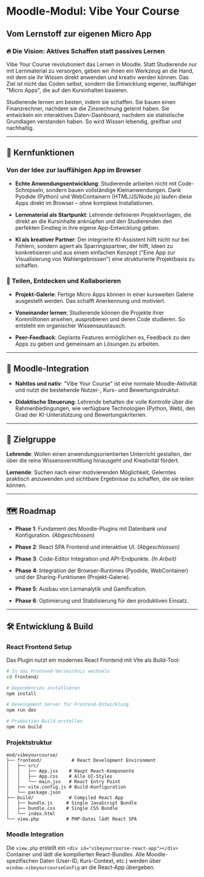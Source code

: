 # Moodle-Modul: Vibe Your Course
## Vom Lernstoff zur eigenen Micro App

### 🔥 Die Vision: Aktives Schaffen statt passives Lernen

Vibe Your Course revolutioniert das Lernen in Moodle. Statt Studierende nur mit Lernmaterial zu versorgen, geben wir ihnen ein Werkzeug an die Hand, mit dem sie ihr Wissen direkt anwenden und kreativ werden können. Das Ziel ist nicht das Coden selbst, sondern die Entwicklung eigener, lauffähiger "Micro Apps", die auf den Kursinhalten basieren.

Studierende lernen am besten, indem sie schaffen. Sie bauen einen Finanzrechner, nachdem sie die Zinsrechnung gelernt haben. Sie entwickeln ein interaktives Daten-Dashboard, nachdem sie statistische Grundlagen verstanden haben. So wird Wissen lebendig, greifbar und nachhaltig.

---

## 🚀 Kernfunktionen

### Von der Idee zur lauffähigen App im Browser

- **Echte Anwendungsentwicklung**: Studierende arbeiten nicht mit Code-Schnipseln, sondern bauen vollständige Kleinanwendungen. Dank Pyodide (Python) und WebContainern (HTML/JS/Node.js) laufen diese Apps direkt im Browser – ohne komplexe Installationen.

- **Lernmaterial als Startpunkt**: Lehrende definieren Projektvorlagen, die direkt an die Kursinhalte anknüpfen und den Studierenden den perfekten Einstieg in ihre eigene App-Entwicklung geben.

- **KI als kreativer Partner**: Der integrierte KI-Assistent hilft nicht nur bei Fehlern, sondern agiert als Sparringspartner, der hilft, Ideen zu konkretisieren und aus einem einfachen Konzept ("Eine App zur Visualisierung von Wahlergebnissen") eine strukturierte Projektbasis zu schaffen.

### 👥 Teilen, Entdecken und Kollaborieren

- **Projekt-Galerie**: Fertige Micro Apps können in einer kursweiten Galerie ausgestellt werden. Das schafft Anerkennung und motiviert.

- **Voneinander lernen**: Studierende können die Projekte ihrer Kommilitonen ansehen, ausprobieren und deren Code studieren. So entsteht ein organischer Wissensaustausch.

- **Peer-Feedback**: Geplante Features ermöglichen es, Feedback zu den Apps zu geben und gemeinsam an Lösungen zu arbeiten.

---

## 🔧 Moodle-Integration

- **Nahtlos und nativ**: "Vibe Your Course" ist eine normale Moodle-Aktivität und nutzt die bestehende Nutzer-, Kurs- und Bewertungsstruktur.

- **Didaktische Steuerung**: Lehrende behalten die volle Kontrolle über die Rahmenbedingungen, wie verfügbare Technologien (Python, Web), den Grad der KI-Unterstützung und Bewertungskriterien.

---

## 🎯 Zielgruppe

**Lehrende**: Wollen einen anwendungsorientierten Unterricht gestalten, der über die reine Wissensvermittlung hinausgeht und Kreativität fördert.

**Lernende**: Suchen nach einer motivierenden Möglichkeit, Gelerntes praktisch anzuwenden und sichtbare Ergebnisse zu schaffen, die sie teilen können.

---

## 🗺️ Roadmap

- **Phase 1**: Fundament des Moodle-Plugins mit Datenbank und Konfiguration. *(Abgeschlossen)*

- **Phase 2**: React SPA Frontend und interaktive UI. *(Abgeschlossen)*

- **Phase 3**: Code-Editor Integration und API-Endpunkte. *(In Arbeit)*

- **Phase 4**: Integration der Browser-Runtimes (Pyodide, WebContainer) und der Sharing-Funktionen (Projekt-Galerie).

- **Phase 5**: Ausbau von Lernanalytik und Gamification.

- **Phase 6**: Optimierung und Stabilisierung für den produktiven Einsatz.

---

## 🛠️ Entwicklung & Build

### React Frontend Setup
Das Plugin nutzt ein modernes React Frontend mit Vite als Build-Tool:

```bash
# In das Frontend-Verzeichnis wechseln
cd frontend/

# Dependencies installieren
npm install

# Development Server für Frontend-Entwicklung
npm run dev

# Production Build erstellen
npm run build
```

### Projektstruktur
```
mod/vibeyourcourse/
├── frontend/           # React Development Environment
│   ├── src/
│   │   ├── App.jsx    # Haupt React-Komponente
│   │   ├── App.css    # Alle UI-Styles
│   │   └── main.jsx   # React Entry Point
│   ├── vite.config.js # Build-Konfiguration
│   └── package.json
├── build/             # Compiled React App
│   ├── bundle.js     # Single JavaScript Bundle
│   ├── bundle.css    # Single CSS Bundle
│   └── index.html
└── view.php          # PHP-Datei lädt React SPA
```

### Moodle Integration
Die `view.php` erstellt ein `<div id="vibeyourcourse-react-app"></div>` Container und lädt die kompilierten React-Bundles. Alle Moodle-spezifischen Daten (User-ID, Kurs-Context, etc.) werden über `window.vibeyourcourseConfig` an die React-App übergeben.